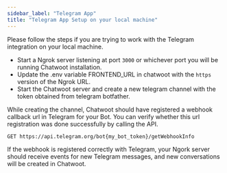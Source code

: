 ```yaml
---
sidebar_label: "Telegram App"
title: "Telegram App Setup on your local machine"
---
```


Please follow the steps if you are trying to work with the Telegram integration on your local machine. 

- Start a Ngrok server listening at port `3000` or whichever port you will be running Chatwoot installation.
- Update the .env variable FRONTEND_URL in chatwoot with the `https` version of the Ngrok URL.
- Start the Chatwoot server and create a new telegram channel with the token obtained from telegram botfather.

While creating the channel, Chatwoot should have registered a webhook callback url in Telegram for your Bot. You can verify whether this url registration was done successfully by calling the API.

```
GET https://api.telegram.org/bot{my_bot_token}/getWebhookInfo
```

If the webhook is registered correctly with Telegram, your Ngork server should receive events for new Telegram messages, and new conversations will be created in Chatwoot.
